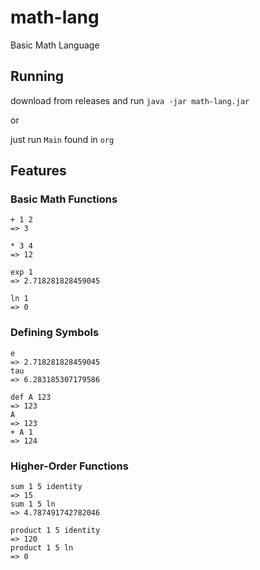 # math-lang
Basic Math Language

## Running
download from releases and run `java -jar math-lang.jar`

or

just run `Main` found in `org`
## Features
### Basic Math Functions
```
+ 1 2
=> 3

* 3 4
=> 12

exp 1
=> 2.718281828459045

ln 1
=> 0
```
### Defining Symbols
```
e
=> 2.718281828459045
tau
=> 6.283185307179586

def A 123
=> 123
A
=> 123
+ A 1
=> 124
```
### Higher-Order Functions
```
sum 1 5 identity
=> 15
sum 1 5 ln
=> 4.787491742782046

product 1 5 identity
=> 120
product 1 5 ln
=> 0
```
